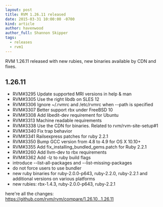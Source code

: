 ```yaml
---
layout: post
title: RVM 1.26.11 released
date: 2015-03-31 10:00:00 -0700
kind: article
author: havenwood
author_full: Shannon Skipper
tags:
  - releases
  - rvm1
---
```


RVM 1.26.11 released with new rubies, new binaries available by CDN and fixes.

<!-- more -->

## 1.26.11

- RVM#3295 Update supported MRI versions in help & man
- RVM#3305 Use the right libdb on SLES 12
- RVM#3306 Ignore ~/.rvmrc and /etc/rvmrc when --path is specified
- RVM#3307 Better support rbx under FreeBSD 10
- RVM#3308 Add libedit-dev requirement for Ubuntu
- RVM#3313 Machine readable requirements
- RVM#3338 Use the CDN for binaries. Related to rvm/rvm-site-setup#1
- RVM#3340 Fix trap behavior
- RVM#3341 Railsexpress patches for ruby 2.2.1
- RVM#3350 Bump GCC version from 4.8 to 4.9 for OS X 10.10+
- RVM#3355 Add fix_installing_bundled_gems.patch for Ruby 2.2.1
- RVM#3260 Add llvm-dev to rbx requirements
- RVM#3362 Add -lz to ruby build flags
- introduce --list-all-packages and --list-missing-packages
- do not force users to use bundler
- new ruby binaries for ruby-2.0.0-p643, ruby-2.2.0, ruby-2.2.1 and additional versions on various platforms
- new rubies: rbx-1.4.3, ruby-2.0.0-p643, ruby-2.2.1

here're all the changes:
<https://github.com/rvm/rvm/compare/1.26.10...1.26.11>
